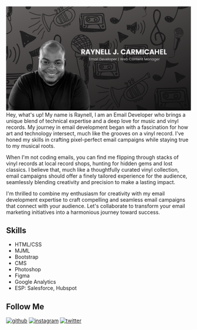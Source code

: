 ![](https://github.com/RaynellJamal/RaynellJamal/blob/main/banner.png)
Hey, what's up! My name is Raynell, I am an Email Developer who brings a unique blend of technical expertise and a deep love for music and vinyl records. My journey in email development began with a fascination for how art and technology intersect, much like the grooves on a vinyl record. I've honed my skills in crafting pixel-perfect email campaigns while staying true to my musical roots.

When I'm not coding emails, you can find me flipping through stacks of vinyl records at local record shops, hunting for hidden gems and lost classics. I believe that, much like a thoughtfully curated vinyl collection, email campaigns should offer a finely tailored experience for the audience, seamlessly blending creativity and precision to make a lasting impact.

I'm thrilled to combine my enthusiasm for creativity with my email development expertise to craft compelling and seamless email campaigns that connect with your audience. Let's collaborate to transform your email marketing initiatives into a harmonious journey toward success.





## Skills
* HTML/CSS
* MJML
* Bootstrap
* CMS
* Photoshop
* Figma
* Google Analytics
* ESP: Salesforce, Hubspot


## Follow Me
[<img src='https://cdn.jsdelivr.net/npm/simple-icons@3.0.1/icons/github.svg' alt='github' height='40'>](https://github.com/RaynellJamal)  [<img src='https://cdn.jsdelivr.net/npm/simple-icons@3.0.1/icons/instagram.svg' alt='instagram' height='40'>](https://www.instagram.com/Raynell.dev/)  [<img src='https://cdn.jsdelivr.net/npm/simple-icons@3.0.1/icons/twitter.svg' alt='twitter' height='40'>](https://twitter.com/RaynellJamal)
